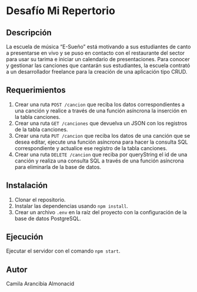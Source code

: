 # Desafío Mi Repertorio

## Descripción

La escuela de música “E-Sueño” está motivando a sus estudiantes de canto a presentarse en vivo y se puso en contacto con el restaurante del sector para usar su tarima e iniciar un calendario de presentaciones. Para conocer y gestionar las canciones que cantarán sus estudiantes, la escuela contrató a un desarrollador freelance para la creación de una aplicación tipo CRUD.

## Requerimientos

1. Crear una ruta `POST /cancion` que reciba los datos correspondientes a una canción y realice a través de una función asíncrona la inserción en la tabla canciones.
2. Crear una ruta `GET /canciones` que devuelva un JSON con los registros de la tabla canciones.
3. Crear una ruta `PUT /cancion` que reciba los datos de una canción que se desea editar, ejecute una función asíncrona para hacer la consulta SQL correspondiente y actualice ese registro de la tabla canciones.
4. Crear una ruta `DELETE /cancion` que reciba por queryString el id de una canción y realiza una consulta SQL a través de una función asíncrona para eliminarla de la base de datos.

## Instalación

1. Clonar el repositorio.
2. Instalar las dependencias usando `npm install`.
3. Crear un archivo `.env` en la raíz del proyecto con la configuración de la base de datos PostgreSQL.

## Ejecución

Ejecutar el servidor con el comando `npm start`.

## Autor

Camila Arancibia Almonacid
